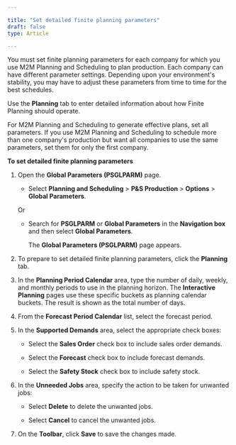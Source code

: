 ```yaml
---

title: "Set detailed finite planning parameters"
draft: false
type: Article

---
```


You must set finite planning parameters for each company for which you use M2M Planning and Scheduling to plan production. Each company can have different parameter settings. Depending upon your environment's stability, you may have to adjust these parameters from time to time for the best schedules.

Use the **Planning** tab to enter detailed information about how Finite Planning should operate.

For M2M Planning and Scheduling to generate effective plans, set all parameters. If you use M2M Planning and Scheduling to schedule more than one company's production but want all companies to use the same parameters, set them for only the first company.

**To set detailed finite planning parameters**

1. Open the **Global Parameters (PSGLPARM)** page.

    - Select **Planning and Scheduling** > **P&S Production** > **Options** > **Global Parameters**.

    Or

    - Search for **PSGLPARM** or **Global Parameters** in the **Navigation box** and then select **Global Parameters**.

        The **Global Parameters (PSGLPARM)**  page appears.

2. To prepare to set detailed finite planning parameters, click the  **Planning** tab.

3. In the **Planning Period Calendar** area, type the number of daily, weekly, and monthly periods to use in the planning horizon. The **Interactive Planning** pages use these specific buckets as planning calendar buckets. The result is shown as the total number of days.

4. From the **Forecast Period Calendar** list, select the forecast period.

5. In the **Supported Demands** area, select the appropriate check boxes:

    - Select the **Sales Order** check box to include sales order demands.

    - Select the **Forecast** check box to include forecast demands.

    - Select the **Safety Stock** check box to include safety stock.

6. In the **Unneeded Jobs** area, specify the action to be taken for unwanted jobs:

    - Select **Delete** to delete the unwanted jobs.

    - Select **Cancel** to cancel the unwanted jobs.

7. On the **Toolbar**, click **Save** to save the changes made.

​